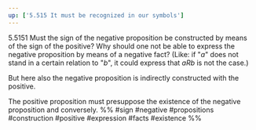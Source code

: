 ```yaml
---
up: ['5.515 It must be recognized in our symbols']
---
```

5.5151 Must the sign of the negative proposition be constructed by means of the sign of the positive? Why should one not be able to express the negative proposition by means of a negative fact? (Like: if "$a$" does not stand in a certain relation to "$b$", it could express that $aRb$ is not the case.)

But here also the negative proposition is indirectly constructed with the positive.

The positive proposition must presuppose the existence of the negative proposition and conversely.
%%
#sign #negative #propositions #construction #positive #expression #facts #existence %%